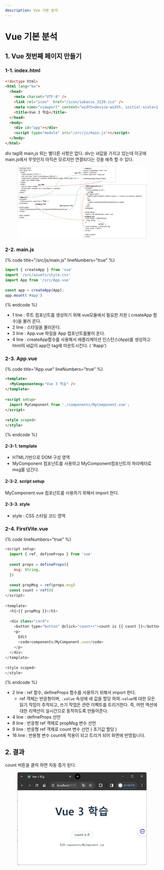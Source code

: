 ```yaml
---
description: Vue 기본 분석
---
```


# Vue 기본 분석

## 1. Vue 첫번째 페이지 만들기&#x20;

### 1-1. index.html

```html
<!doctype html>
<html lang="ko">
  <head>
    <meta charset="UTF-8" />
    <link rel="icon"  href="/icon/iabacus_3220.ico" />
    <meta name="viewport" content="width=device-width, initial-scale=1.0" />
    <title>Vue 3 학습</title>
  </head>
  <body>
    <div id="app"></div>
    <script type="module" src="/src/js/main.js"></script>
  </body>
</html>
```

div tag와 main,js 외는 별다른 사항은 없다. div는 id값을 가지고 있는데 이곳에 main.js에서 무엇인지 아직은 모르지만 연결되다는 것을 예측 할 수 있다.

<figure><img src="../../.gitbook/assets/image (166).png" alt=""><figcaption></figcaption></figure>

### 2-2.  main.js

{% code title="/src/js/main.js" lineNumbers="true" %}
```javascript
import { createApp } from 'vue'
import '/src/assets/style.css'
import App from '/src/App.vue'

const app = createApp(App);
app.mount('#app')  
```
{% endcode %}

* 1 line : 루트 컴포넌트를 생성하기 위해 vue모듈에서 필요한 자원 ( createApp  함수)을 불러 온다.
* 2 line :  스타일을 불러온다.
* 3 line :  App.vue 파일을 App 컴포넌트를불러 온다.
* 4 line : createApp함수를 사용해서 애플리케이션 인스턴스(App)를 생성하고 html의 id값이 app인 tag에 마운트시킨다. ( '#app')

### 2-3. App.vue

{% code title="App.vue" lineNumbers="true" %}
```html
<template>
  <MyComponentmsg="Vue 3 학습" />                 
</template>

<script setup>
  import MyComponent from './components/MyComponent.vue';    
</script>

<style scoped>
</style>
```
{% endcode %}

#### 2-3-1. template &#x20;

* HTML기반으로 DOM 구성 영역
* MyComponent 컴포넌트를 사용하고 MyComponent컴포넌트의 파라메터로 msg를 넘긴다.

#### 2-3-2. script setup

&#x20;MyComponent.vue 컴포넌트를 사용하기 위해서 import 한다.

#### 2-3-3. style&#x20;

* style : CSS 스타일 코드 영역

### 2-4. FirstVite.vue

{% code lineNumbers="true" %}
```javascript
<script setup>
  import { ref, defineProps } from 'vue'             

  const props = defineProps({                        
    msg: String,
  })

  const propMsg = ref(props.msg)                     
  const count = ref(0)                               
</script>

<template>
  <h1>{{ propMsg }}</h1>

  <div class="card">
    <button type="button" @click="count++">count is {{ count }}</button>   
    <p>
      Edit
      <code>components/MyComponent.vue</code>  
    </p>
  </div>
</template>

<style scoped> 
</style>
```
{% endcode %}

* 2 line : ref 함수, defineProps  함수를 사용하기 위해서 import 한다.
  * ref 객체는 반응형이며, `.value` 속성에 새 값을 할당 하여`.value`에 대한 모든 읽기 작업이 추적되고, 쓰기 작업은 관련 이펙트를 트리거한다. 즉, 어떤 액션에 대한 리액션이 실시간으로 동작하도록 만들어준다.
* 4 line : defineProps  선언&#x20;
* 8 line : 반응형   ref 객체로 propMsg 변수 선언&#x20;
* 9 line : 반응형   ref 객체로 count 변수 선언 ( 초기값 할당 )
* 16 line :  반용형 변수 count에 적용이 되고 트리거 되어 화면에 반영됩니다.

## 2. 결과

count 버튼을 클릭 하면 자동 증가 된다.

<figure><img src="../../.gitbook/assets/image (167).png" alt=""><figcaption></figcaption></figure>
